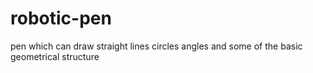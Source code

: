 # robotic-pen
pen which can draw straight lines circles angles and some of the basic geometrical structure 
